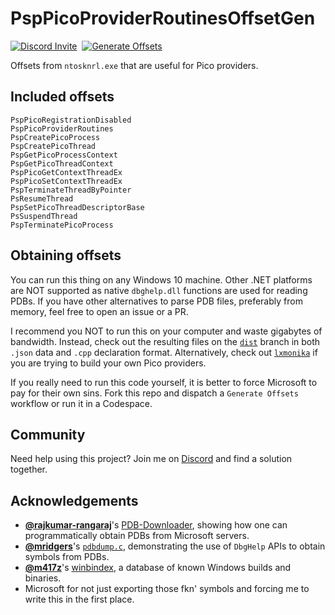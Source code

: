 # PspPicoProviderRoutinesOffsetGen

[![Discord Invite](https://dcbadge.vercel.app/api/server/bcV3gXGtsJ?style=flat)](https://discord.gg/bcV3gXGtsJ)&nbsp;
[![Generate Offsets](https://github.com/trungnt2910/PspPicoProviderRoutinesOffsetGen/actions/workflows/generate.yml/badge.svg)](https://github.com/trungnt2910/PspPicoProviderRoutinesOffsetGen/actions/workflows/generate.yml)

Offsets from `ntosknrl.exe` that are useful for Pico providers.

## Included offsets

```
PspPicoRegistrationDisabled
PspPicoProviderRoutines
PspCreatePicoProcess
PspCreatePicoThread
PspGetPicoProcessContext
PspGetPicoThreadContext
PspPicoGetContextThreadEx
PspPicoSetContextThreadEx
PspTerminateThreadByPointer
PsResumeThread
PspSetPicoThreadDescriptorBase
PsSuspendThread
PspTerminatePicoProcess
```

## Obtaining offsets

You can run this thing on any Windows 10 machine. Other .NET platforms are NOT supported as native
`dbghelp.dll` functions are used for reading PDBs. If you have other alternatives to parse PDB
files, preferably from memory, feel free to open an issue or a PR.

I recommend you NOT to run this on your computer and waste gigabytes of bandwidth. Instead, check
out the resulting files on the
[`dist`](https://github.com/trungnt2910/PspPicoProviderRoutinesOffsetGen/tree/dist) branch in
both `.json` data and `.cpp` declaration format. Alternatively, check out
[`lxmonika`](https://github.com/trungnt2910/lxmonika/tree/master/lxmonika) if you are trying to
build your own Pico providers.

If you really need to run this code yourself, it is better to force Microsoft to pay for their own
sins. Fork this repo and dispatch a `Generate Offsets` workflow or run it in a Codespace.

## Community

Need help using this project? Join me on [Discord](https://discord.gg/bcV3gXGtsJ) and find a
solution together.

## Acknowledgements

- [**@rajkumar-rangaraj**](https://github.com/rajkumar-rangaraj)'s
[PDB-Downloader](https://github.com/rajkumar-rangaraj/PDB-Downloader), showing how one can
programmatically obtain PDBs from Microsoft servers.
- [**@mridgers**](https://github.com/mridgers)'s
[`pdbdump.c`](https://gist.github.com/mridgers/2968595), demonstrating the use of `DbgHelp` APIs
to obtain symbols from PDBs.
- [**@m417z**](https://github.com/m417z)'s [winbindex](https://github.com/m417z/winbindex), a
database of known Windows builds and binaries.
- Microsoft for not just exporting those fkn' symbols and forcing me to write this in the first
place.
